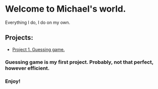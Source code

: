 # Welcome to Michael's world.
Everything I do, I do on my own.

## Projects:

* [Project 1. Guessing game.](https://github.com/micaelofficial/michaels_mind/blob/main/final_task/game.ipynb)

### Guessing game is my first project. Probably, not that perfect, however efficient.
### Enjoy!
